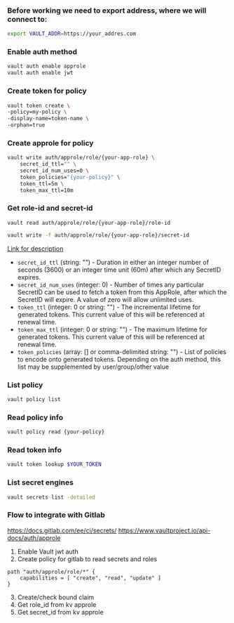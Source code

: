 ### Before working we need to export address, where we will connect to:
```bash
export VAULT_ADDR=https://your_addres.com
```

### Enable auth method
```bash
vault auth enable approle
vault auth enable jwt
```

### Create token for policy
```bash
vault token create \
-policy=my-policy \
-display-name=token-name \
-orphan=true
```

### Create approle for policy
```bash
vault write auth/approle/role/{your-app-role} \
    secret_id_ttl="" \
    secret_id_num_uses=0 \
    token_policies="{your-policy}" \
    token_ttl=5m \
    token_max_ttl=10m
```

### Get role-id and secret-id
```bas
vault read auth/approle/role/{your-app-role}/role-id
```

```bash
vault write -f auth/approle/role/{your-app-role}/secret-id
```

[Link for description](https://www.vaultproject.io/api-docs/auth/approle#secret_id_bound_cidrs)

- `secret_id_ttl` (string: "") - Duration in either an integer number of seconds (3600) or an integer time unit (60m) after which any SecretID expires.
- `secret_id_num_uses` (integer: 0) - Number of times any particular SecretID can be used to fetch a token from this AppRole, after which the SecretID will expire. A value of zero will allow unlimited uses.
- `token_ttl` (integer: 0 or string: "") - The incremental lifetime for generated tokens. This current value of this will be referenced at renewal time.
- `token_max_ttl` (integer: 0 or string: "") - The maximum lifetime for generated tokens. This current value of this will be referenced at renewal time.
- `token_policies` (array: [] or comma-delimited string: "") - List of policies to encode onto generated tokens. Depending on the auth method, this list may be supplemented by user/group/other value

### List policy
```bash
vault policy list
```

### Read policy info
```bash
vault policy read {your-policy}
```

### Read token info
```bash
vault token lookup $YOUR_TOKEN
```

### List secret engines
```bash
vault secrets list -detailed
```

### Flow to integrate with Gitlab
https://docs.gitlab.com/ee/ci/secrets/
https://www.vaultproject.io/api-docs/auth/approle

1. Enable Vault jwt auth
2. Create policy for gitlab to read secrets and roles
```
path "auth/approle/role/*" {
    capabilities = [ "create", "read", "update" ]
}
```
3. Create/check bound claim
4. Get role_id from kv approle
5. Get secret_id from kv approle


